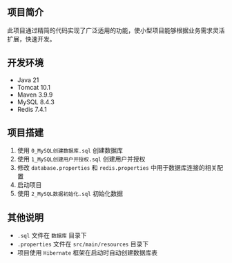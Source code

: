 ## 项目简介

此项目通过精简的代码实现了广泛适用的功能，使小型项目能够根据业务需求灵活扩展，快速开发。

## 开发环境

- Java 21
- Tomcat 10.1
- Maven 3.9.9
- MySQL 8.4.3
- Redis 7.4.1

## 项目搭建

1. 使用 `0_MySQL创建数据库.sql` 创建数据库
2. 使用 `1_MySQL创建用户并授权.sql` 创建用户并授权
3. 修改 `database.properties` 和 `redis.properties` 中用于数据库连接的相关配置
4. 启动项目
5. 使用 `2_MySQL数据初始化.sql` 初始化数据

## 其他说明

- `.sql` 文件在 `数据库` 目录下
- `.properties` 文件在 `src/main/resources` 目录下
- 项目使用 `Hibernate` 框架在启动时自动创建数据库表
